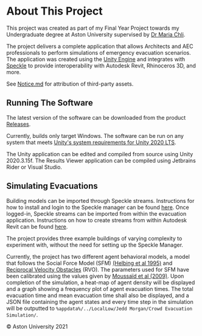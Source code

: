 # About This Project

This project was created as part of my Final Year Project towards my Undergraduate degree at Aston University supervised by [Dr Maria Chli](https://research.aston.ac.uk/en/persons/maria-chli).

The project delivers a complete application that allows Architects and AEC professionals to perform simulations of emergency evacuation scenarios.
The application was created using the [Unity Engine](https://unity.com/) and integrates with [Speckle](https://speckle.systems/) to provide interoperability with Autodesk Revit, Rhinoceros 3D, and more.


See [Notice.md](https://github.com/JR-Morgan/Crowd-Evacuation-Simulation/blob/master/notice.md) for attribution of third-party assets.

## Running The Software
The latest version of the software can be downloaded from the product [Releases](https://github.com/JR-Morgan/Crowd-Evacuation-Simulation/releases).

Currently, builds only target Windows. The software can be run on any system that meets [Unity's system requirements for Unity 2020 LTS](https://docs.unity3d.com/Manual/system-requirements.html).

The Unity application can be edited and compiled from source using Unity 2020.3.15f. The Results Viewer application can be compiled using Jetbrains Rider or Visual Studio.


## Simulating Evacuations

Building models can be imported through Speckle streams. Instructions for how to install and login to the Speckle manager can be found [here](https://speckle.guide/user/manager.html).
Once logged-in, Speckle streams can be imported from within the evacuation application. Instructions on how to create streams from within Autodesk Revit can be found [here](https://speckle.guide/user/revit.html).

The project provides three example buildings of varying complexity to experiment with, without the need for setting up the Speckle Manager.

Currently, the project has two different agent behavioral models, a model that follows the Social Force Model (SFM) [(Helbing et al 1995)](https://journals.aps.org/pre/abstract/10.1103/PhysRevE.51.4282) and [Reciprocal Velocity Obstacles](https://gamma.cs.unc.edu/RVO/) (RVO).
The parameters used for SFM have been calibrated using the values given by [Moussaïd et al (2009)](http://dx.doi.org/10.1098/rspb.2009.0405).
Upon completion of the simulation, a heat-map of agent density will be displayed and a graph showing a frequency plot of agent evacuation times. The total evacuation time and mean evacuation time shall also be displayed, and a JSON file containing the agent states and every time step in the simulation will be outputted to `%appdata%/../LocalLow/Jedd Morgan/Crowd Evacuation Simulation/`. 

© Aston University 2021
